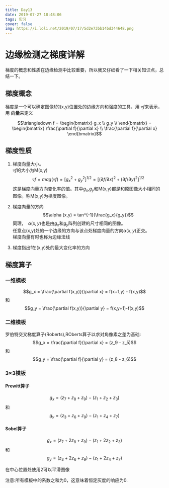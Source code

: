 ```yaml
---
title: Day13
date: 2019-07-27 18:48:06
tags: 实习
cover: false
img: https://i.loli.net/2019/07/17/5d2e73bb14bd344648.png
---
```


# 边缘检测之梯度详解

梯度的概念和性质在边缘检测中比较重要，所以我又仔细看了一下相关知识点，总结一下。

## 梯度概念
梯度是一个可以确定图像f的(x,y)位置处的边缘方向和强度的工具，用 $\triangledown f$来表示，用 **向量**来定义

$$\triangledown f = \begin{bmatrix} g_x \\ g_y \\ \end{bmatrix} = \begin{bmatrix} \frac{\partial f}{\partial x} \\ \frac{\partial f}{\partial x} \end{bmatrix}$$

## 梯度性质

1. 梯度向量大小。    
$\triangledown f$的大小为M(x,y)
$$\triangledown f = mag(\triangledown f)=[g_x^2+g_y^2]^{
1/2}= [(\partial f/\partial x)^2+(\partial f/\partial y)^2]^{1/2}$$
这是梯度向量方向变化率的值。其中$g_x$,$g_y$和M(x,y)都是和原图像大小相同的图像。称M(x,y)为梯度图像。

2. 梯度向量的方向
$$\alpha (x,y) = tan^{-1}(\frac{g_x}{g_y})$$
同理，　$\alpha(x,y)$也是由$g_x$和$g_y$阵列创建的尺寸相同的图像。    
任意点(x,y)处的一个边缘的方向与该点处梯度向量的方向$\alpha(x,y)$正交。  
梯度向量有时也称为边缘法线

3. 梯度指出f在(x,y)处的最大变化率的方向

## 梯度算子
### 一维模板

$$g_x = \frac{\partial f(x,y)}{\partial x} = f(x+1,y) - f(x,y)$$
和
$$g_y = \frac{\partial f(x,y)}{\partial y} = f(x,y+1)-f(x,y)$$

### 二维模板

罗伯特交叉梯度算子(Roberts),ROberts算子以求对角像素之差为基础:
$$g_x = \frac{\partial f}{\partial x} = (z_9 - z_5)$$
和
$$g_y = \frac{\partial f}{\partial y} = (z_8 - z_6)$$

### 3×3模板

#### Prewitt算子
$$g_x = (z_7 + z_8 + z_9)-(z_1 + z_2 + z_3)$$
和
$$g_y = (z_3 + z_6 + z_9) - (z_1 + z_4 + z_7)$$

#### Sobel算子

$$g_x = (z_7 + 2z_8 + z_9)-(z_1 +2 z_2 + z_3)$$
和
$$g_y = (z_3 + 2z_6 + z_9) - (z_1 +2 z_4 + z_7)$$

在中心位置处使用2可以平滑图像

注意:所有模板中的系数之和为0，这意味着恒定灰度的响应为0.
